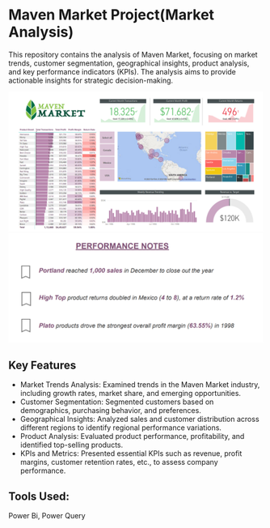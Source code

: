 # Maven Market Project(Market Analysis)
 This repository contains the analysis of Maven Market, focusing on market trends, customer segmentation, geographical insights, product analysis, and key performance indicators (KPIs). The analysis aims to provide actionable insights for strategic decision-making.

![Maven Market Project](ToplinePerformance.png)
![Maven Market Project](Performancenotes.png)

## Key Features
- Market Trends Analysis: Examined trends in the Maven Market industry, including growth rates, market share, and emerging opportunities.
- Customer Segmentation: Segmented customers based on demographics, purchasing behavior, and preferences.
- Geographical Insights: Analyzed sales and customer distribution across different regions to identify regional performance variations.
- Product Analysis: Evaluated product performance, profitability, and identified top-selling products.
- KPIs and Metrics: Presented essential KPIs such as revenue, profit margins, customer retention rates, etc., to assess company performance.

## Tools Used:
Power Bi, Power Query
